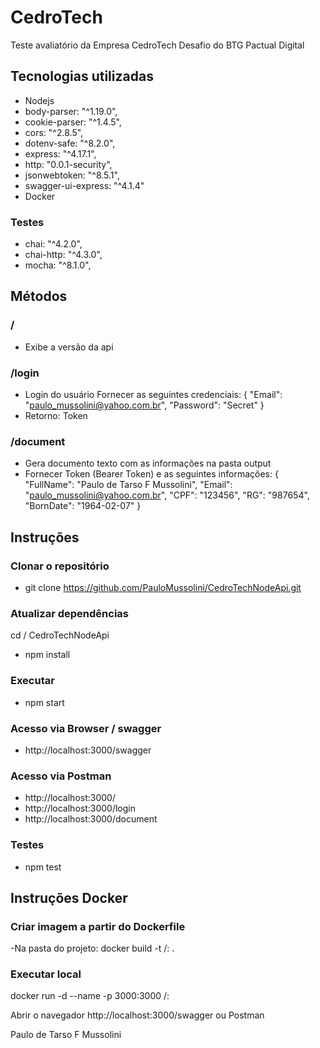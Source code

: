 # CedroTech
Teste avaliatório da Empresa CedroTech
Desafio do BTG Pactual Digital 

## Tecnologias utilizadas
- Nodejs
- body-parser: "^1.19.0",
- cookie-parser: "^1.4.5",
- cors: "^2.8.5",
- dotenv-safe: "^8.2.0",
- express: "^4.17.1",
- http: "0.0.1-security",
- jsonwebtoken: "^8.5.1",
- swagger-ui-express: "^4.1.4"
- Docker

### Testes
- chai: "^4.2.0",
- chai-http: "^4.3.0",
- mocha: "^8.1.0",

## Métodos
### /
- Exibe a versão da api

### /login
- Login do usuário
Fornecer as seguintes credenciais:
{
    "Email": "paulo_mussolini@yahoo.com.br",
    "Password": "Secret"
}
- Retorno: Token  

### /document
- Gera documento texto com as informações na pasta output
- Fornecer Token (Bearer Token) e as seguintes informações:
{
    "FullName": "Paulo de Tarso F Mussolini",
    "Email": "paulo_mussolini@yahoo.com.br",
    "CPF": "123456",
    "RG": "987654",
    "BornDate": "1964-02-07"
}

## Instruções
### Clonar o repositório

- git clone https://github.com/PauloMussolini/CedroTechNodeApi.git

### Atualizar dependências

cd / CedroTechNodeApi
- npm install

### Executar
- npm start

### Acesso via Browser /  swagger
- http://localhost:3000/swagger

### Acesso via Postman
- http://localhost:3000/
- http://localhost:3000/login
- http://localhost:3000/document

### Testes
- npm test

## Instruções Docker
### Criar imagem a partir do Dockerfile
-Na pasta do projeto:
docker build -t <namespace>/<image name>:<version> .

### Executar local

docker run -d --name <nome do container> -p 3000:3000 <namespace>/<image name>:<version>

Abrir o navegador
http://localhost:3000/swagger
ou Postman

Paulo de Tarso F Mussolini
